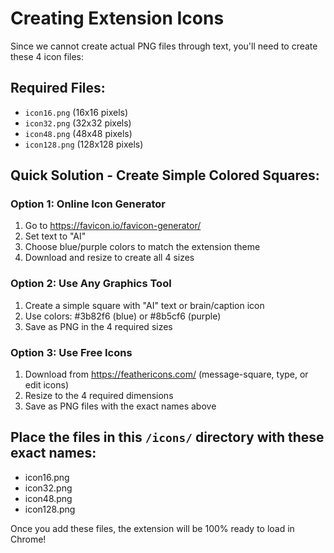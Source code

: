 # Creating Extension Icons

Since we cannot create actual PNG files through text, you'll need to create these 4 icon files:

## Required Files:
- `icon16.png` (16x16 pixels)
- `icon32.png` (32x32 pixels) 
- `icon48.png` (48x48 pixels)
- `icon128.png` (128x128 pixels)

## Quick Solution - Create Simple Colored Squares:

### Option 1: Online Icon Generator
1. Go to https://favicon.io/favicon-generator/
2. Set text to "AI" 
3. Choose blue/purple colors to match the extension theme
4. Download and resize to create all 4 sizes

### Option 2: Use Any Graphics Tool
1. Create a simple square with "AI" text or brain/caption icon
2. Use colors: #3b82f6 (blue) or #8b5cf6 (purple)
3. Save as PNG in the 4 required sizes

### Option 3: Use Free Icons
1. Download from https://feathericons.com/ (message-square, type, or edit icons)
2. Resize to the 4 required dimensions
3. Save as PNG files with the exact names above

## Place the files in this `/icons/` directory with these exact names:
- icon16.png
- icon32.png  
- icon48.png
- icon128.png

Once you add these files, the extension will be 100% ready to load in Chrome! 
